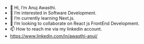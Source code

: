 - 👋 Hi, I’m Anuj Awasthi.
- 👀 I’m interested in Software Development.
- 🌱 I’m currently learning Next.js.
- 💞️ I’m looking to collaborate on React js FrontEnd Development.
- 📫 How to reach me via my linkedin account.
- https://www.linkedin.com/in/awasthi-anuj/

<!---
anujawas/anujawas is a ✨ special ✨ repository because its `README.md` (this file) appears on your GitHub profile.
You can click the Preview link to take a look at your changes.
--->
